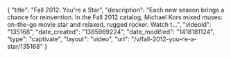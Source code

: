 {
    "title": "Fall 2012: You're a Star",
    "description": "Each new season brings a chance for reinvention. In the Fall 2012 catalog, Michael Kors mixed muses: on-the-go movie star and relaxed, rugged rocker. Watch t...",
    "videoid": "135168",
    "date_created": "1385969224",
    "date_modified": "1418181124",
    "type": "captivate",
    "layout": "video",
    "url": "\/v\/fall-2012-you-re-a-star\/135168"
}